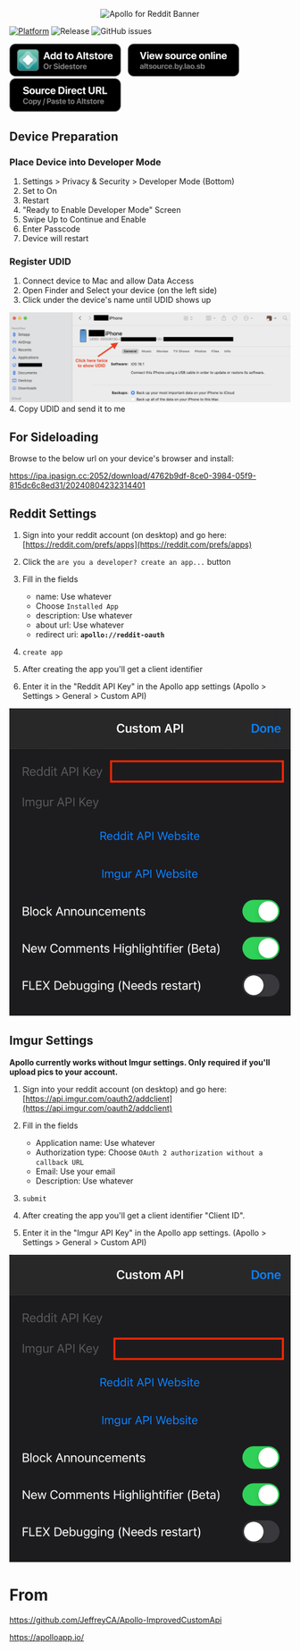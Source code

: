 <p align="center">
  <img src="https://github.com/Balackburn/Apollo/assets/93828569/532f0b7e-8c06-483c-9d04-8b84ada7b972" alt="Apollo for Reddit Banner" />
</p>

[![Platform](http://img.shields.io/badge/platform-iOS/iPadOS/macOS-blue.svg)](https://developer.apple.com/iphone/index.action)
![Release](https://img.shields.io/github/downloads/Balackburn/Apollo/total)
![GitHub issues](https://img.shields.io/github/issues-raw/Balackburn/Apollo)

<a href="https://tinyurl.com/ApolloAltstore"><img src="https://raw.githubusercontent.com/YTLitePlus/Assets/main/Github/Buttons/Altstore/Altstore.png" width="200"></a>
&nbsp;
<a href="https://altsource.by.lao.sb/browse/?source=https%3A%2F%2Fraw.githubusercontent.com%2FBalackburn%2FApollo%2Fmain%2Fapps.json"><img src="https://raw.githubusercontent.com/YTLitePlus/Assets/main/Github/Buttons/Altstore/altsource.by.lao.sb.png"
 width="200"></a>
&nbsp;
<a href="https://balackburn.github.io/Apollo/apps.json"><img src="https://raw.githubusercontent.com/YTLitePlus/Assets/main/Github/Buttons/Altstore/URL.png" width="200"></a>

## Device Preparation

### Place Device into Developer Mode

1. Settings > Privacy & Security > Developer Mode (Bottom) 
2. Set to On
3. Restart
4. "Ready to Enable Developer Mode" Screen
5. Swipe Up to Continue and Enable
6. Enter Passcode
7. Device will restart

### Register UDID

1. Connect device to Mac and allow Data Access
2. Open Finder and Select your device (on the left side)
3. Click under the device's name until UDID shows up
<img src="images/UDID.png">
4. Copy UDID and send it to me

## For Sideloading

Browse to the below url on your device's browser and install:

https://ipa.ipasign.cc:2052/download/4762b9df-8ce0-3984-05f9-815dc6c8ed31/20240804232314401

## Reddit Settings

1. Sign into your reddit account (on desktop) and go here:  
    [https://reddit.com/prefs/apps](https://reddit.com/prefs/apps)
2. Click the `are you a developer? create an app...` button
3. Fill in the fields
	* name: Use whatever
	* Choose `Installed App`
	* description: Use whatever
	* about url: Use whatever
	* redirect uri: **`apollo://reddit-oauth`**
4. `create app`

5. After creating the app you'll get a client identifier

6. Enter it in the "Reddit API Key" in the Apollo app settings
   (Apollo > Settings > General > Custom API)

<img src="images/redditAPI.PNG">

## Imgur Settings
**Apollo currently works without Imgur settings. Only required if you'll upload pics to your account.**

1. Sign into your reddit account (on desktop) and go here:  
    [https://api.imgur.com/oauth2/addclient](https://api.imgur.com/oauth2/addclient)
2. Fill in the fields
    
	* Application name: Use whatever
	* Authorization type: Choose `OAuth 2 authorization without a callback URL`
	* Email: Use your email
	* Description: Use whatever

3. `submit`
4. After creating the app you'll get a client identifier "Client ID".
5. Enter it in the "Imgur API Key" in the Apollo app settings.
   (Apollo > Settings > General > Custom API)
   
<img src="images/imgurAPI.PNG">

# From 

https://github.com/JeffreyCA/Apollo-ImprovedCustomApi

https://apolloapp.io/

